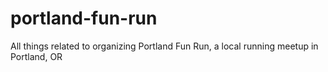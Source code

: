 # portland-fun-run
All things related to organizing Portland Fun Run, a local running meetup in Portland, OR
